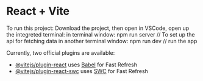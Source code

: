 # React + Vite

To run this project:
Download the project, then open in VSCode, open up the integreted terminal:
in terminal window: npm run server  // To set up the api for fetching data
in another terminal window: npm run dev   // run the app


Currently, two official plugins are available:

- [@vitejs/plugin-react](https://github.com/vitejs/vite-plugin-react/blob/main/packages/plugin-react/README.md) uses [Babel](https://babeljs.io/) for Fast Refresh
- [@vitejs/plugin-react-swc](https://github.com/vitejs/vite-plugin-react-swc) uses [SWC](https://swc.rs/) for Fast Refresh
